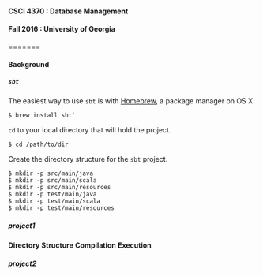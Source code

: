 #### CSCI 4370 : Database Management  
#### Fall 2016 : University of Georgia
=======
#### Background ####

##### `sbt`

The easiest way to use `sbt` is with [Homebrew](https://brewformulas.org), a package manager on OS X.  
```
$ brew install sbt`
```


`cd` to your local directory that will hold the project. 
```
$ cd /path/to/dir
```
Create the directory structure for the `sbt` project.
```
$ mkdir -p src/main/java
$ mkdir -p src/main/scala
$ mkdir -p src/main/resources
$ mkdir -p test/main/java
$ mkdir -p test/main/scala
$ mkdir -p test/main/resources
```




##### project1



**Directory Structure**
**Compilation**
**Execution**

##### project2
